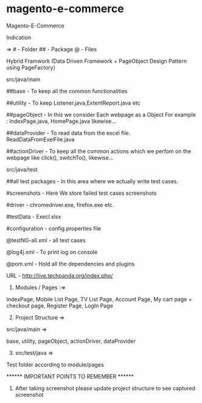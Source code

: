 # magento-e-commerce
Magento-E-Commerce

Indication 

 =>   # - Folder   ## - Package  @ - Files

Hybrid Framwork (Data Driven Framework + PageObject Design Pattern using PageFactory)

src/java/main

##base - To keep all the common functionalities

##utility - To keep Listener.java,ExtentReport.java etc

##pageObject - In this we consider Each webpage as a Object For example : IndexPage.java, HomePage.java likewise...

##dataProvider - To read data from the excel file. ReadDataFromExelFile.java

##actionDriver - To keep all the common actions which we perfom on the webpage like click(), switchTo(), likewise...

src/java/test

##all test packages - In this area where we actually write test cases.

#screenshots - Here We store failed test cases screenshots

#driver - chromedriver.exe, firefox.exe etc.

#testData - Execl.xlsx

#configuration - config.properties file

@testNG-all.xml - all test cases 

@log4j.xml - To print log on console

@pom.xml - Hold all the dependencies and plugins

URL - http://live.techpanda.org/index.php/

01) Modules / Pages :=>

IndexPage,
Mobile List Page,
TV List Page,
Account Page,
My cart page + checkout page,
Register Page,
LogIn Page

02) Project Structure =>

src/java/main => 

base,
utility,
pageObject,
actionDriver,
dataProvider

03) src/test/java =>

Test folder according to module/pages

****** IMPORTANT POINTS TO REMEMBER ******

1) After taking screenshot please update project structure to see captured screenshot

